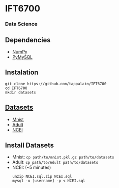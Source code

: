 # IFT6700
### Data Science

## Dependencies
* [NumPy](https://www.numpy.org/)
* [PyMySQL](https://pymysql.readthedocs.io/en/latest/)

## Instalation
  ```
  git clone https://github.com/tappalain/IFT6700
  cd IFT6700
  mkdir datasets
  ```
  
## [Datasets](https://drive.google.com/drive/u/0/folders/1hhcYPsDwzUhIckoUPALFteRk2nig-igr)
* [Mnist](http://yann.lecun.com/exdb/mnist/)
* [Adult](https://archive.ics.uci.edu/ml/datasets/adult)
* [NCEI](https://www.ncei.noaa.gov/data/global-hourly/)

## Install Datasets
* Mnist: `cp path/to/mnist.pkl.gz path/to/datasets`
* Adult: `cp path/to/Adult path/to/datasets`
* NCEI: (~5 minutes)
  ```
  unzip NCEI.sql.zip NCEI.sql
  mysql -u [username] -p < NCEI.sql
  ```
